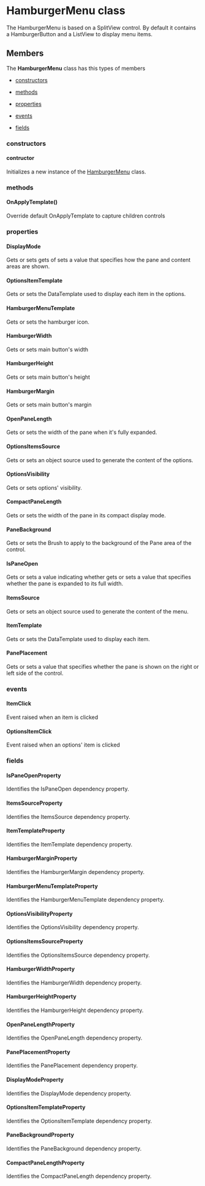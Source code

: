 
# HamburgerMenu class

The HamburgerMenu is based on a SplitView control. By default it contains a HamburgerButton and a ListView to display menu items.

## Members

The **HamburgerMenu** class has this types of members

* [constructors](#constructors)

* [methods](#methods)

* [properties](#properties)

* [events](#events)

* [fields](#fields)

### constructors

#### contructor

Initializes a new instance of the [HamburgerMenu](Microsoft_Toolkit_Uwp_UI_Controls_HamburgerMenu.md) class.

### methods

#### OnApplyTemplate()

Override default OnApplyTemplate to capture children controls

### properties

#### DisplayMode

Gets or sets gets of sets a value that specifies how the pane and content areas are shown.

#### OptionsItemTemplate

Gets or sets the DataTemplate used to display each item in the options.

#### HamburgerMenuTemplate

Gets or sets the hamburger icon.

#### HamburgerWidth

Gets or sets main button's width

#### HamburgerHeight

Gets or sets main button's height

#### HamburgerMargin

Gets or sets main button's margin

#### OpenPaneLength

Gets or sets the width of the pane when it's fully expanded.

#### OptionsItemsSource

Gets or sets an object source used to generate the content of the options.

#### OptionsVisibility

Gets or sets options' visibility.

#### CompactPaneLength

Gets or sets the width of the pane in its compact display mode.

#### PaneBackground

Gets or sets the Brush to apply to the background of the Pane area of the control.

#### IsPaneOpen

Gets or sets a value indicating whether gets or sets a value that specifies whether the pane is expanded to its full width.

#### ItemsSource

Gets or sets an object source used to generate the content of the menu.

#### ItemTemplate

Gets or sets the DataTemplate used to display each item.

#### PanePlacement

Gets or sets a value that specifies whether the pane is shown on the right or left side of the control.

### events

#### ItemClick

Event raised when an item is clicked

#### OptionsItemClick

Event raised when an options' item is clicked

### fields

#### IsPaneOpenProperty

Identifies the IsPaneOpen dependency property.

#### ItemsSourceProperty

Identifies the ItemsSource dependency property.

#### ItemTemplateProperty

Identifies the ItemTemplate dependency property.

#### HamburgerMarginProperty

Identifies the HamburgerMargin dependency property.

#### HamburgerMenuTemplateProperty

Identifies the HamburgerMenuTemplate dependency property.

#### OptionsVisibilityProperty

Identifies the OptionsVisibility dependency property.

#### OptionsItemsSourceProperty

Identifies the OptionsItemsSource dependency property.

#### HamburgerWidthProperty

Identifies the HamburgerWidth dependency property.

#### HamburgerHeightProperty

Identifies the HamburgerHeight dependency property.

#### OpenPaneLengthProperty

Identifies the OpenPaneLength dependency property.

#### PanePlacementProperty

Identifies the PanePlacement dependency property.

#### DisplayModeProperty

Identifies the DisplayMode dependency property.

#### OptionsItemTemplateProperty

Identifies the OptionsItemTemplate dependency property.

#### PaneBackgroundProperty

Identifies the PaneBackground dependency property.

#### CompactPaneLengthProperty

Identifies the CompactPaneLength dependency property.
